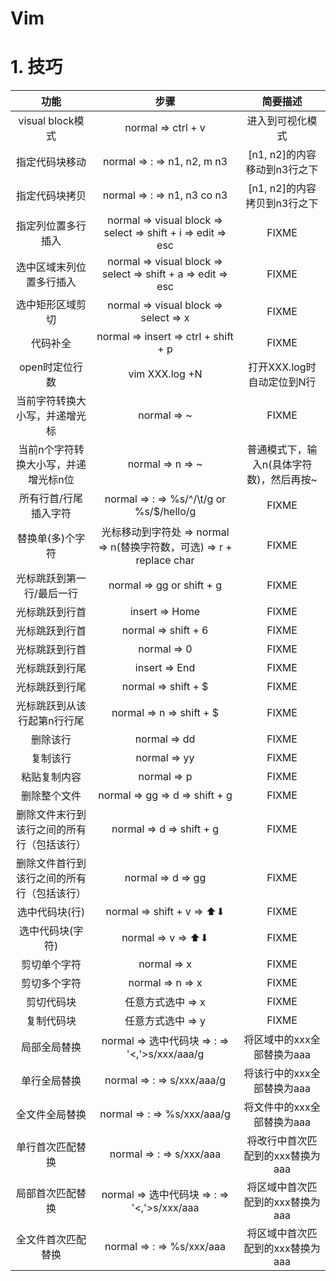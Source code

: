 <h1>Vim</h1>

# 1. 技巧

| 功能 | 步骤 | 简要描述 |
| :-: | :-: | :-: |
| visual block模式 | normal => ctrl + v | 进入到可视化模式
| 指定代码块移动 | normal => : => n1, n2, m n3 | [n1, n2]的内容移动到n3行之下
| 指定代码块拷贝 | normal => : => n1, n3 co n3 | [n1, n2]的内容拷贝到n3行之下
| 指定列位置多行插入 | normal => visual block => select => shift + i => edit => esc | FIXME
| 选中区域末列位置多行插入 | normal => visual block => select => shift + a => edit => esc | FIXME
| 选中矩形区域剪切 | normal => visual block => select => x | FIXME
| 代码补全 | normal => insert => ctrl + shift + p | FIXME
| open时定位行数 | vim XXX.log +N | 打开XXX.log时自动定位到N行
| 当前字符转换大小写，并递增光标 | normal => ~ | FIXME
| 当前n个字符转换大小写，并递增光标n位 | normal => n => ~ | 普通模式下，输入n(具体字符数)，然后再按~
| 所有行首/行尾插入字符 | normal => : => %s/^/\t/g or %s/$/hello/g | FIXME
| 替换单(多)个字符 | 光标移动到字符处 => normal => n(替换字符数，可选) => r + replace char| FIXME
| 光标跳跃到第一行/最后一行 | normal => gg or shift + g | FIXME
| 光标跳跃到行首 | insert => Home | FIXME 
| 光标跳跃到行首 | normal => shift + 6 | FIXME 
| 光标跳跃到行首 | normal => 0 | FIXME 
| 光标跳跃到行尾 | insert => End | FIXME 
| 光标跳跃到行尾 | normal => shift + $ | FIXME 
| 光标跳跃到从该行起第n行行尾 | normal => n => shift + $ | FIXME 
| 删除该行 | normal => dd | FIXME
| 复制该行 | normal => yy | FIXME
| 粘贴复制内容 | normal => p | FIXME
| 删除整个文件 | normal => gg => d => shift + g | FIXME
| 删除文件末行到该行之间的所有行（包括该行）| normal => d => shift + g | FIXME
| 删除文件首行到该行之间的所有行（包括该行）| normal => d => gg | FIXME
| 选中代码块(行) | normal => shift + v => ⬆⬇ | FIXME
| 选中代码块(字符) | normal => v => ⬆⬇ | FIXME
| 剪切单个字符 | normal => x | FIXME
| 剪切多个字符 | normal => n => x | FIXME
| 剪切代码块 | 任意方式选中 => x | FIXME
| 复制代码块 | 任意方式选中 => y | FIXME
| 局部全局替换 | normal => 选中代码块 => : => '<,'>s/xxx/aaa/g | 将区域中的xxx全部替换为aaa
| 单行全局替换 | normal => : => s/xxx/aaa/g | 将该行中的xxx全部替换为aaa
| 全文件全局替换 | normal => : => %s/xxx/aaa/g | 将文件中的xxx全部替换为aaa
| 单行首次匹配替换 | normal => : => s/xxx/aaa | 将改行中首次匹配到的xxx替换为aaa
| 局部首次匹配替换 | normal => 选中代码块 => : => '<,'>s/xxx/aaa | 将区域中首次匹配到的xxx替换为aaa
| 全文件首次匹配替换 | normal => : => %s/xxx/aaa | 将区域中首次匹配到的xxx替换为aaa
